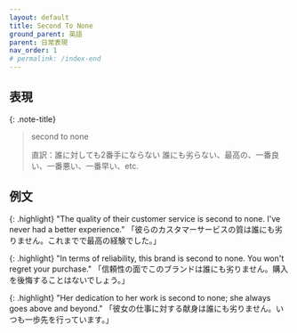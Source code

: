 ```yaml
---
layout: default
title: Second To None
ground_parent: 英語
parent: 日常表現
nav_order: 1
# permalink: /index-end
---
```


## 表現
{: .note-title}
> second to none
>
> 直訳：誰に対しても2番手にならない
> 誰にも劣らない、最高の、一番良い、一番悪い、一番早い、etc.

## 例文
{: .highlight}
"The quality of their customer service is second to none. I've never had a better experience."
「彼らのカスタマーサービスの質は誰にも劣りません。これまでで最高の経験でした。」

{: .highlight}
"In terms of reliability, this brand is second to none. You won't regret your purchase."
「信頼性の面でこのブランドは誰にも劣りません。購入を後悔することはないでしょう。」

{: .highlight}
"Her dedication to her work is second to none; she always goes above and beyond."
「彼女の仕事に対する献身は誰にも劣りません。いつも一歩先を行っています。」

